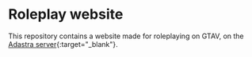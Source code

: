 # Roleplay website

This repository contains a website made for roleplaying on GTAV, on the [Adastra server](https://wiki.adastragaming.fr/){:target="_blank"}.
